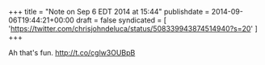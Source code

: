 +++
title = "Note on Sep 6 EDT 2014 at 15:44"
publishdate = 2014-09-06T19:44:21+00:00
draft = false
syndicated = [ 'https://twitter.com/chrisjohndeluca/status/508339943874514940?s=20' ]
+++

Ah that's fun.  http://t.co/cglw3OUBpB

